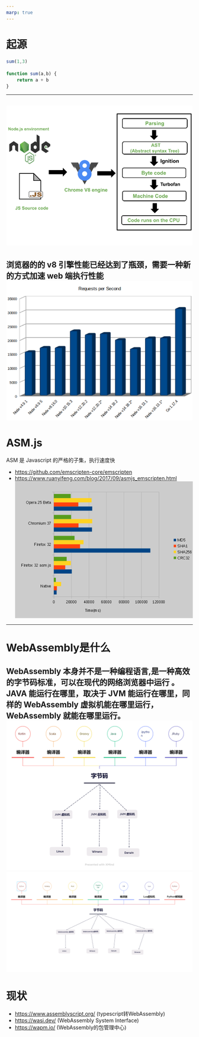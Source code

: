 ```yaml
---
marp: true
---
```

# 起源

```javascript
sum(1,3)

function sum(a,b) {
    return a + b
}
```
---
![js_compile](assets/js_compile.png)
---
浏览器的的 v8 引擎性能已经达到了瓶颈，需要一种新的方式加速 web 端执行性能
![img](assets/node_benchmark.png)
---
# ASM.js
ASM 是 Javascript 的严格的子集，执行速度快
+ https://github.com/emscripten-core/emscripten
+ https://www.ruanyifeng.com/blog/2017/09/asmjs_emscripten.html
![asm.js_benchmark](assets/asm.js_benchmark.png)
---
# WebAssembly是什么
WebAssembly 本身并不是一种编程语言,是一种高效的字节码标准，可以在现代的网络浏览器中运行 。JAVA 能运行在哪里，取决于 JVM 能运行在哪里，同样的 WebAssembly 虚拟机能在哪里运行，WebAssembly 就能在哪里运行。
![jvm w:400px, h:650px](assets/JVM.png)
![WebAssembly w:400px, h:600px](assets/WebAssembly.png)
---
# 现状
+ https://www.assemblyscript.org/ (typescript转WebAssembly)
+ https://wasi.dev/ (WebAssembly System Interface)
+ https://wapm.io/ (WebAssembly的包管理中心)
